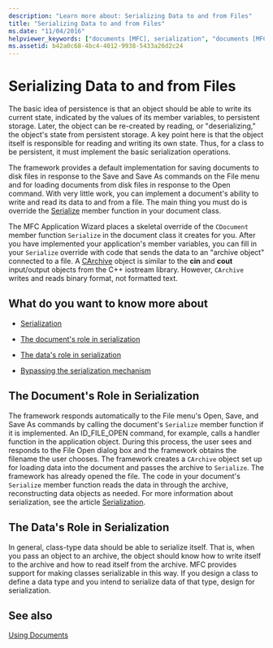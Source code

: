 ```yaml
---
description: "Learn more about: Serializing Data to and from Files"
title: "Serializing Data to and from Files"
ms.date: "11/04/2016"
helpviewer_keywords: ["documents [MFC], serialization", "documents [MFC], saving", "saving documents", "deserialization [MFC]", "serialization [MFC], role of document", "serialization [MFC], role of data", "data [MFC]", "data [MFC], serializing", "document data [MFC]"]
ms.assetid: b42a0c68-4bc4-4012-9938-5433a26d2c24
---
```

# Serializing Data to and from Files

The basic idea of persistence is that an object should be able to write its current state, indicated by the values of its member variables, to persistent storage. Later, the object can be re-created by reading, or "deserializing," the object's state from persistent storage. A key point here is that the object itself is responsible for reading and writing its own state. Thus, for a class to be persistent, it must implement the basic serialization operations.

The framework provides a default implementation for saving documents to disk files in response to the Save and Save As commands on the File menu and for loading documents from disk files in response to the Open command. With very little work, you can implement a document's ability to write and read its data to and from a file. The main thing you must do is override the [Serialize](../mfc/reference/cobject-class.md#serialize) member function in your document class.

The MFC Application Wizard places a skeletal override of the `CDocument` member function `Serialize` in the document class it creates for you. After you have implemented your application's member variables, you can fill in your `Serialize` override with code that sends the data to an "archive object" connected to a file. A [CArchive](../mfc/reference/carchive-class.md) object is similar to the **cin** and **cout** input/output objects from the C++ iostream library. However, `CArchive` writes and reads binary format, not formatted text.

## What do you want to know more about

- [Serialization](../mfc/serialization-in-mfc.md)

- [The document's role in serialization](#_core_the_document.92.s_role_in_serialization)

- [The data's role in serialization](#_core_the_data.92.s_role_in_serialization)

- [Bypassing the serialization mechanism](../mfc/bypassing-the-serialization-mechanism.md)

## <a name="_core_the_document.92.s_role_in_serialization"></a> The Document's Role in Serialization

The framework responds automatically to the File menu's Open, Save, and Save As commands by calling the document's `Serialize` member function if it is implemented. An ID_FILE_OPEN command, for example, calls a handler function in the application object. During this process, the user sees and responds to the File Open dialog box and the framework obtains the filename the user chooses. The framework creates a `CArchive` object set up for loading data into the document and passes the archive to `Serialize`. The framework has already opened the file. The code in your document's `Serialize` member function reads the data in through the archive, reconstructing data objects as needed. For more information about serialization, see the article [Serialization](../mfc/serialization-in-mfc.md).

## <a name="_core_the_data.92.s_role_in_serialization"></a> The Data's Role in Serialization

In general, class-type data should be able to serialize itself. That is, when you pass an object to an archive, the object should know how to write itself to the archive and how to read itself from the archive. MFC provides support for making classes serializable in this way. If you design a class to define a data type and you intend to serialize data of that type, design for serialization.

## See also

[Using Documents](../mfc/using-documents.md)
